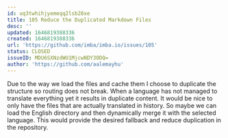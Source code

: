 ```yaml
---
id: uq3twhihjyemeqq2lsb28xe
title: 105 Reduce the Duplicated Markdown Files
desc: ''
updated: 1646819388336
created: 1646819388336
url: 'https://github.com/imba/imba.io/issues/105'
status: CLOSED
issueID: MDU6SXNzdWU1MjcwNDY3ODQ=
author: 'https://github.com/aalemayhu'
---
```

Due to the way we load the files and cache them I choose to duplicate the structure so routing does not break. When a language has not managed to translate everything yet it results in duplicate content. It would be nice to only have the files that are actually translated in history. So maybe we can load the English directory and then dynamically merge it with the selected language. This would provide the desired fallback and reduce duplication in the repository.
<!--!https://gitspeak.com/-/nip3nqL0886f7-->
